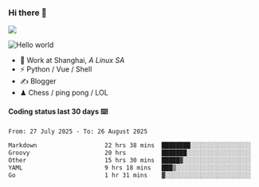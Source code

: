 ### Hi there 👋
![](https://komarev.com/ghpvc/?username=Xuhandsome)


<img src="https://github-readme-stats.vercel.app/api?username=XuHandsome&show_icons=true&theme=merko" alt="Hello world">

<br/>

- 🍻  Work at Shanghai, _A Linux SA_
- ⚡  Python / Vue / Shell
- ✍️  Blogger
- ♟  Chess / ping pong / LOL

#### Coding status last 30 days ⌨️

<!--START_SECTION:waka-->

```txt
From: 27 July 2025 - To: 26 August 2025

Markdown                   22 hrs 38 mins  ████████░░░░░░░░░░░░░░░░░   32.24 %
Groovy                     20 hrs          ███████░░░░░░░░░░░░░░░░░░   28.49 %
Other                      15 hrs 30 mins  █████▓░░░░░░░░░░░░░░░░░░░   22.08 %
YAML                       9 hrs 18 mins   ███▒░░░░░░░░░░░░░░░░░░░░░   13.26 %
Go                         1 hr 31 mins    ▓░░░░░░░░░░░░░░░░░░░░░░░░   02.17 %
```

<!--END_SECTION:waka-->
